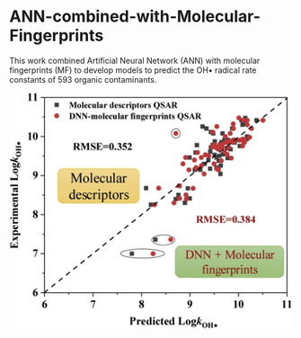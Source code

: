 # ANN-combined-with-Molecular-Fingerprints

This work combined Artificial Neural Network (ANN) with molecular fingerprints (MF) to develop models to predict the OH• radical rate constants of 593 organic contaminants.

![image](figure.jpg)
